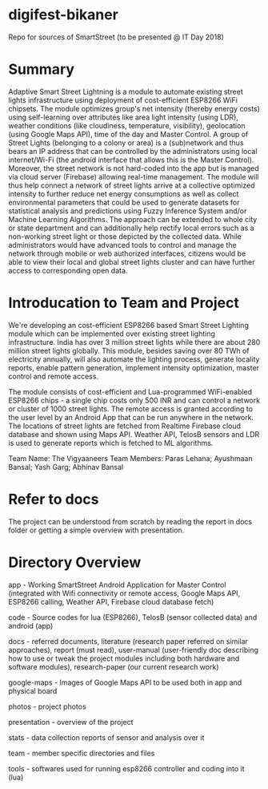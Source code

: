 # digifest-bikaner
Repo for sources of SmartStreet (to be presented @ IT Day 2018)


# Summary

Adaptive Smart Street Lightning is a module to automate existing street lights infrastructure using deployment of cost-efficient ESP8266 WiFi chipsets. The module optimizes group's net intensity (thereby energy costs) using self-learning over attributes like area light intensity (using LDR), weather conditions (like cloudiness, temperature, visibility), geolocation (using Google Maps API), time of the day and Master Control. A group of Street Lights (belonging to a colony or area) is a (sub)network and thus bears an IP address that can be controlled by the administrators using local internet/Wi-Fi (the android interface that allows this is the Master Control). Moreover, the street network is not hard-coded into the app but is managed via cloud server (Firebase) allowing real-time management. The module will thus help connect a network of street lights arrive at a collective optimized intensity to further reduce net energy consumptions as well as collect environmental parameters that could be used to generate datasets for statistical analysis and predictions using Fuzzy Inference System and/or Machine Learning Algorithms. The approach can be extended to whole city or state department and can additionally help rectify local errors such as a non-working street light or those depicted by the collected data. While administrators would have advanced tools to control and manage the network through mobile or web authorized interfaces, citizens would be able to view their local and global street lights cluster and can have further access to corresponding open data.

# Introducation to Team and Project

We're developing an cost-efficient ESP8266 based Smart Street Lighting module which can be implemented over existing street lighting infrastructure. India has over 3 million street lights while there are about 280 million street lights globally. This module, besides saving over 80 TWh of electricity annually, will also automate the lighting process, generate locality reports, enable pattern generation, implement intensity optimization, master control and remote access.

The module consists of cost-efficient and Lua-programmed WiFi-enabled ESP8266 chips - a single chip costs only 500 INR and can control a network or cluster of 1000 street lights. The remote access is granted according to the user level by an Android App that can be run anywhere in the network. The locations of street lights are fetched from Realtime Firebase cloud database and shown using Maps API. Weather API, TelosB sensors and LDR is used to generate reports which is fetched to ML algorithms.

Team Name: The Vigyaaneers
Team Members: Paras Lehana; Ayushmaan Bansal; Yash Garg; Abhinav Bansal

# Refer to docs

The project can be understood from scratch by reading the report in docs folder or getting a simple overview with presentation.

# Directory Overview

app - Working SmartStreet Android Application for Master Control (integrated with Wifi connectivity or remote access, Google Maps API, ESP8266 calling, Weather API, Firebase cloud database fetch)

code - Source codes for lua (ESP8266), TelosB (sensor collected data) and android (app)

docs - referred documents, literature (research paper referred on similar approaches), report (must read), user-manual (user-friendly doc describing how to use or tweak the project modules including both hardware and software modules), research-paper (our current research work)

google-maps - Images of Google Maps API to be used both in app and physical board

photos - project photos

presentation - overview of the project

stats - data collection reports of sensor and analysis over it

team - member specific directories and files

tools - softwares used for running esp8266 controller and coding into it (lua) 
